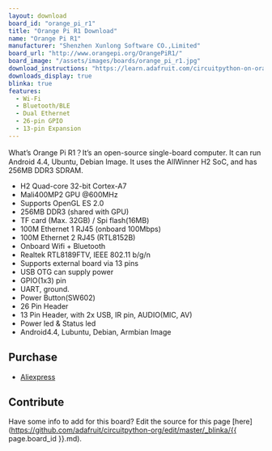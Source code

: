 ```yaml
---
layout: download
board_id: "orange_pi_r1"
title: "Orange Pi R1 Download"
name: "Orange Pi R1"
manufacturer: "Shenzhen Xunlong Software CO.,Limited"
board_url: "http://www.orangepi.org/OrangePiR1/"
board_image: "/assets/images/boards/orange_pi_r1.jpg"
download_instructions: "https://learn.adafruit.com/circuitpython-on-orangepi-linux/circuitpython-orangepi"
downloads_display: true
blinka: true
features:
  - Wi-Fi
  - Bluetooth/BLE
  - Dual Ethernet
  - 26-pin GPIO
  - 13-pin Expansion
---
```


What’s Orange Pi R1？It’s an open-source single-board computer. It can run Android 4.4, Ubuntu, Debian Image. It uses the AllWinner H2 SoC, and has 256MB DDR3 SDRAM.

- H2 Quad-core 32-bit Cortex-A7
- Mali400MP2 GPU @600MHz
- Supports OpenGL ES 2.0
- 256MB DDR3 (shared with GPU)
- TF card (Max. 32GB) / Spi flash(16MB)
- 100M Ethernet 1 RJ45 (onboard 100Mbps)
- 100M Ethernet 2 RJ45 (RTL8152B)
- Onboard Wifi + Bluetooth
- Realtek RTL8189FTV, IEEE 802.11 b/g/n
- Supports external board via 13 pins
- USB OTG can supply power
- GPIO(1x3) pin
- UART, ground.
- Power Button(SW602)
- 26 Pin Header
- 13 Pin Header, with 2x USB, IR pin, AUDIO(MIC, AV)
- Power led & Status led
- Android4.4, Lubuntu, Debian, Armbian Image

## Purchase
* [Aliexpress](https://www.aliexpress.com/item/Orange-Pi-R1-H2-256MB-Quad-Core-Cortex-A7-Open-source-development-board-beyond-Raspberry-Pi/32827494728.html)

## Contribute

Have some info to add for this board? Edit the source for this page [here](https://github.com/adafruit/circuitpython-org/edit/master/_blinka/{{ page.board_id }}.md).
